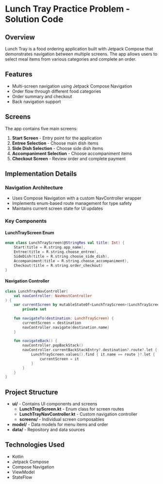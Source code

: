 Lunch Tray Practice Problem - Solution Code
==================================


## Overview
Lunch Tray is a food ordering application built with Jetpack Compose that demonstrates navigation between multiple screens. The app allows users to select meal items from various categories and complete an order.

## Features
- Multi-screen navigation using Jetpack Compose Navigation
- Order flow through different food categories
- Order summary and checkout
- Back navigation support

## Screens
The app contains five main screens:
1. **Start Screen** - Entry point for the application
2. **Entree Selection** - Choose main dish items
3. **Side Dish Selection** - Choose side dish items
4. **Accompaniment Selection** - Choose accompaniment items
5. **Checkout Screen** - Review order and complete payment

## Implementation Details

### Navigation Architecture
- Uses Compose Navigation with a custom NavController wrapper
- Implements enum-based route management for type safety
- Maintains current screen state for UI updates

### Key Components

#### LunchTrayScreen Enum
```kotlin
enum class LunchTrayScreen(@StringRes val title: Int) {
    Start(title = R.string.app_name),
    Entree(title = R.string.choose_entree),
    SideDish(title = R.string.choose_side_dish),
    Accompaniment(title = R.string.choose_accompaniment),
    Checkout(title = R.string.order_checkout)
}
```

#### Navigation Controller
```kotlin
class LunchTrayNavController(
    val navController: NavHostController
) {
    var currentScreen by mutableStateOf<LunchTrayScreen>(LunchTrayScreen.Start)
        private set
    
    fun navigateTo(destination: LunchTrayScreen) {
        currentScreen = destination
        navController.navigate(destination.name)
    }
    
    fun navigateBack() {
        navController.popBackStack()
        navController.currentBackStackEntry?.destination?.route?.let { route ->
            LunchTrayScreen.values().find { it.name == route }?.let {
                currentScreen = it
            }
        }
    }
}
```


## Project Structure
- **ui/** - Contains UI components and screens
  - **LunchTrayScreen.kt** - Enum class for screen routes
  - **LunchTrayNavController.kt** - Custom navigation controller
  - **screens/** - Individual screen composables
- **model/** - Data models for menu items and order
- **data/** - Repository and data sources

## Technologies Used
- Kotlin
- Jetpack Compose
- Compose Navigation
- ViewModel
- StateFlow

